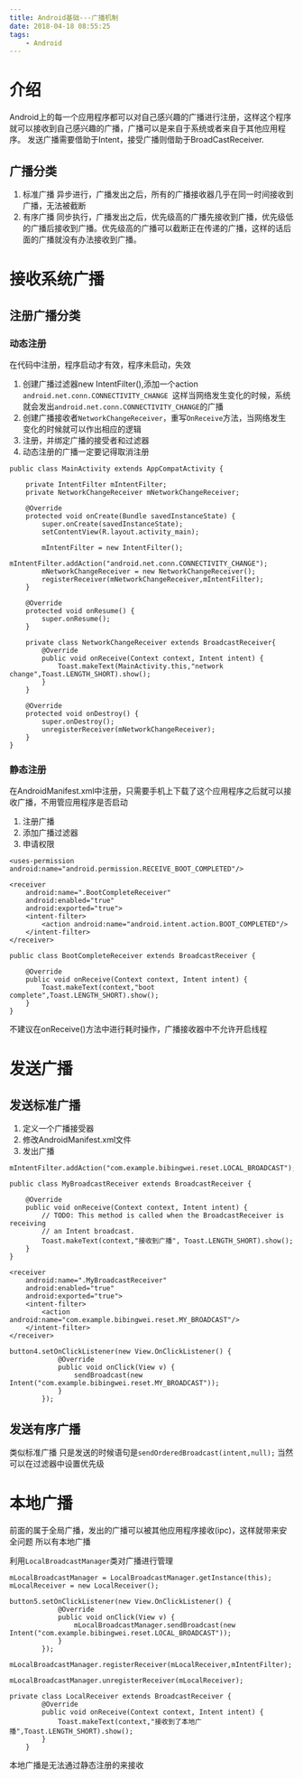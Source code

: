 ```yaml
---
title: Android基础---广播机制
date: 2018-04-18 08:55:25
tags: 
	- Android
---
```


# 介绍

Android上的每一个应用程序都可以对自己感兴趣的广播进行注册，这样这个程序就可以接收到自己感兴趣的广播，广播可以是来自于系统或者来自于其他应用程序。
发送广播需要借助于Intent，接受广播则借助于BroadCastReceiver.

## 广播分类

1. 标准广播
异步进行，广播发出之后，所有的广播接收器几乎在同一时间接收到广播，无法被截断
2. 有序广播
同步执行，广播发出之后，优先级高的广播先接收到广播，优先级低的广播后接收到广播。优先级高的广播可以截断正在传递的广播，这样的话后面的广播就没有办法接收到广播。

<!--more-->

# 接收系统广播

## 注册广播分类

### 动态注册

在代码中注册，程序启动才有效，程序未启动，失效

1. 创建广播过滤器new IntentFilter(),添加一个action `android.net.conn.CONNECTIVITY_CHANGE `这样当网络发生变化的时候，系统就会发出`android.net.conn.CONNECTIVITY_CHANGE`的广播
2. 创建广播接收者`NetworkChangeReceiver`，重写`OnReceive`方法，当网络发生变化的时候就可以作出相应的逻辑
3. 注册，并绑定广播的接受者和过滤器
4. 动态注册的广播一定要记得取消注册

```
public class MainActivity extends AppCompatActivity {

    private IntentFilter mIntentFilter;
    private NetworkChangeReceiver mNetworkChangeReceiver;

    @Override
    protected void onCreate(Bundle savedInstanceState) {
        super.onCreate(savedInstanceState);
        setContentView(R.layout.activity_main);

        mIntentFilter = new IntentFilter();
        mIntentFilter.addAction("android.net.conn.CONNECTIVITY_CHANGE");
        mNetworkChangeReceiver = new NetworkChangeReceiver();
        registerReceiver(mNetworkChangeReceiver,mIntentFilter);
    }

    @Override
    protected void onResume() {
        super.onResume();
    }

    private class NetworkChangeReceiver extends BroadcastReceiver{
        @Override
        public void onReceive(Context context, Intent intent) {
            Toast.makeText(MainActivity.this,"network change",Toast.LENGTH_SHORT).show();
        }
    }

    @Override
    protected void onDestroy() {
        super.onDestroy();
        unregisterReceiver(mNetworkChangeReceiver);
    }
}

```

### 静态注册

在AndroidManifest.xml中注册，只需要手机上下载了这个应用程序之后就可以接收广播，不用管应用程序是否启动

1. 注册广播
2. 添加广播过滤器
3. 申请权限

```
<uses-permission android:name="android.permission.RECEIVE_BOOT_COMPLETED"/>

<receiver
    android:name=".BootCompleteReceiver"
    android:enabled="true"
    android:exported="true">
    <intent-filter>
        <action android:name="android.intent.action.BOOT_COMPLETED"/>
    </intent-filter>
</receiver>
```
```
public class BootCompleteReceiver extends BroadcastReceiver {

    @Override
    public void onReceive(Context context, Intent intent) {
        Toast.makeText(context,"boot complete",Toast.LENGTH_SHORT).show();
    }
}
```

不建议在onReceive()方法中进行耗时操作，广播接收器中不允许开启线程

# 发送广播

## 发送标准广播

1. 定义一个广播接受器
2. 修改AndroidManifest.xml文件
3. 发出广播

```
mIntentFilter.addAction("com.example.bibingwei.reset.LOCAL_BROADCAST");
```

```
public class MyBroadcastReceiver extends BroadcastReceiver {

    @Override
    public void onReceive(Context context, Intent intent) {
        // TODO: This method is called when the BroadcastReceiver is receiving
        // an Intent broadcast.
        Toast.makeText(context,"接收到广播", Toast.LENGTH_SHORT).show();
    }
}
```

```
<receiver
    android:name=".MyBroadcastReceiver"
    android:enabled="true"
    android:exported="true">
    <intent-filter>
        <action android:name="com.example.bibingwei.reset.MY_BROADCAST"/>
    </intent-filter>
</receiver>
```

```
button4.setOnClickListener(new View.OnClickListener() {
            @Override
            public void onClick(View v) {
                sendBroadcast(new Intent("com.example.bibingwei.reset.MY_BROADCAST"));
            }
        });
```

## 发送有序广播

类似标准广播
只是发送的时候语句是`sendOrderedBroadcast(intent,null);`
当然可以在过滤器中设置优先级

# 本地广播

前面的属于全局广播，发出的广播可以被其他应用程序接收(ipc)，这样就带来安全问题
所以有本地广播

利用`LocalBroadcastManager`类对广播进行管理

```
mLocalBroadcastManager = LocalBroadcastManager.getInstance(this);
mLocalReceiver = new LocalReceiver();
```

```
button5.setOnClickListener(new View.OnClickListener() {
            @Override
            public void onClick(View v) {
                mLocalBroadcastManager.sendBroadcast(new Intent("com.example.bibingwei.reset.LOCAL_BROADCAST"));
            }
        });
        
mLocalBroadcastManager.registerReceiver(mLocalReceiver,mIntentFilter);
```

```
mLocalBroadcastManager.unregisterReceiver(mLocalReceiver);
```

```
private class LocalReceiver extends BroadcastReceiver {
        @Override
        public void onReceive(Context context, Intent intent) {
            Toast.makeText(context,"接收到了本地广播",Toast.LENGTH_SHORT).show();
        }
    }
```

本地广播是无法通过静态注册的来接收
